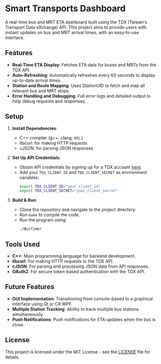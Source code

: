 # Smart Transports Dashboard

A real-time bus and MRT ETA dashboard built using the TDX (Taiwan's Transport Data eXchange) API. This project aims to provide users with instant updates on bus and MRT arrival times, with an easy-to-use interface.

## Features

- **Real-Time ETA Display**: Fetches ETA data for buses and MRTs from the TDX API.
- **Auto-Refreshing**: Automatically refreshes every 60 seconds to display up-to-date arrival times.
- **Station and Route Mapping**: Uses StationUID to fetch and map all relevant bus and MRT stops.
- **Error Handling and Debugging**: Full error logs and detailed output to help debug requests and responses.

## Setup

1. **Install Dependencies**:
   - C++ compiler (g++, clang, etc.)
   - libcurl: for making HTTP requests
   - cJSON: for parsing JSON responses

2. **Set Up API Credentials**:
   - Obtain API credentials by signing up for a TDX account [here](https://www.transportdata.tw).
   - Add your `TDX_CLIENT_ID` and `TDX_CLIENT_SECRET` as environment variables:
     ```bash
     export TDX_CLIENT_ID="your_client_id"
     export TDX_CLIENT_SECRET="your_client_secret"
     ```

3. **Build & Run**:
   - Clone the repository and navigate to the project directory.
   - Run `make` to compile the code.
   - Run the program using:
     ```bash
     ./BusTimer
     ```

## Tools Used

- **C++**: Main programming language for backend development.
- **libcurl**: For making HTTP requests to the TDX API.
- **cJSON**: For parsing and processing JSON data from API responses.
- **OAuth2**: For secure token-based authentication with the TDX API.

## Future Features

- **GUI Implementation**: Transitioning from console-based to a graphical interface using Qt or C# WPF.
- **Multiple Station Tracking**: Ability to track multiple bus stations simultaneously.
- **Push Notifications**: Push notifications for ETA updates when the bus is close.

## License

This project is licensed under the MIT License - see the [LICENSE](LICENSE) file for details.
